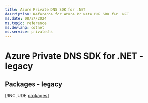 ```yaml
---
title: Azure Private DNS SDK for .NET
description: Reference for Azure Private DNS SDK for .NET
ms.date: 08/27/2024
ms.topic: reference
ms.devlang: dotnet
ms.service: privatedns
---
```

# Azure Private DNS SDK for .NET - legacy
## Packages - legacy
[!INCLUDE [packages](private-dns-index.md)]